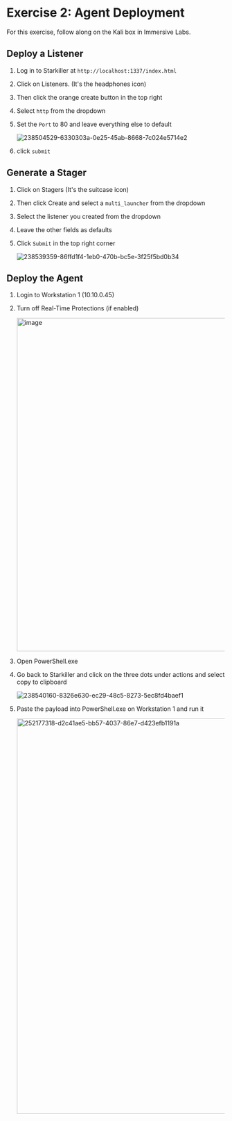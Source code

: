 # Exercise 2: Agent Deployment

For this exercise, follow along on the Kali box in Immersive Labs.

## Deploy a Listener
1. Log in to Starkiller at `http://localhost:1337/index.html` 
2. Click on Listeners. (It's the headphones icon)
3. Then click the orange create button in the top right 
4. Select `http` from the dropdown
5. Set the `Port` to 80 and leave everything else to default 

   ![238504529-6330303a-0e25-45ab-8668-7c024e5714e2](https://github.com/BC-SECURITY/Empire/assets/20302208/a5dfcbd8-11b5-4f6f-ab35-b4610770581b)

6. click `submit`

## Generate a Stager
1. Click on Stagers (It's the suitcase icon)  
2. Then click Create and select a `multi_launcher` from the dropdown
3. Select the listener you created from the dropdown 
4. Leave the other fields as defaults 
5. Click `Submit` in the top right corner 

   ![238539359-86ffd1f4-1eb0-470b-bc5e-3f25f5bd0b34](https://github.com/BC-SECURITY/Empire/assets/20302208/5fc291d5-76c6-451b-8a71-e877efa99313)

## Deploy the Agent
1. Login to Workstation 1 (10.10.0.45)
2. Turn off Real-Time Protections (if enabled)

   <img width="770" alt="image" src="https://user-images.githubusercontent.com/20302208/154829916-27c4aac3-1a3b-44d6-83a1-957d570e18a9.png">

3. Open PowerShell.exe
4. Go back to Starkiller and click on the three dots under actions and select copy to clipboard

    ![238540160-8326e630-ec29-48c5-8273-5ec8fd4baef1](https://github.com/BC-SECURITY/Empire/assets/20302208/93e24fcf-bdaa-4e5d-a902-b6e93f3ebeae)

5. Paste the payload into PowerShell.exe on Workstation 1 and run it 

   <img width="913" alt="252177318-d2c41ae5-bb57-4037-86e7-d423efb1191a" src="https://github.com/BC-SECURITY/Empire/assets/20302208/affa456f-a408-4e93-96f2-061d72cfe33b">